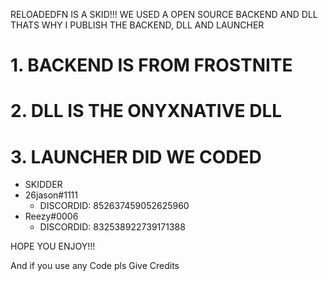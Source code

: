 RELOADEDFN IS A SKID!!! WE USED A OPEN SOURCE BACKEND AND DLL
THATS WHY I PUBLISH THE BACKEND, DLL AND LAUNCHER

# 1. BACKEND IS FROM FROSTNITE
# 2. DLL IS THE ONYXNATIVE DLL
# 3. LAUNCHER DID WE CODED

- SKIDDER
- 26jason#1111
  - DISCORDID: 852637459052625960
- Reezy#0006
  - DISCORDID: 832538922739171388

HOPE YOU ENJOY!!!

And if you use any Code pls Give Credits
